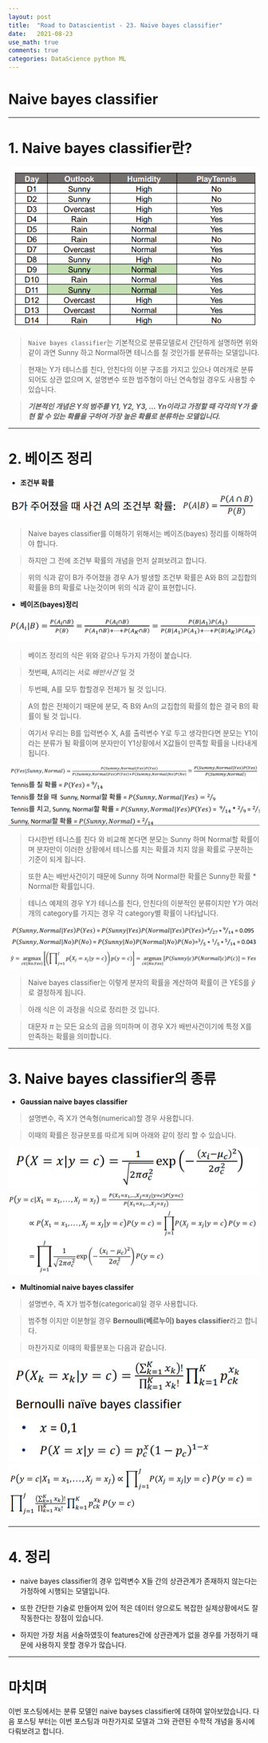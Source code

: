 ```yaml
---
layout: post
title:  "Road to Datascientist - 23. Naive bayes classifier"
date:   2021-08-23
use_math: true
comments: true
categories: DataScience python ML
---
```

# Naive bayes classifier

---

# 1. Naive bayes classifier란?

![naive_1](/img/naive_1.png)

> `Naive bayes classifier`는 기본적으로 분류모델로서 간단하게 설명하면 위와 같이 과연 Sunny 하고 Normal하면 테니스를 칠 것인가를 분류하는 모델입니다.

> 현재는 Y가 테니스를 친다, 안친다의 이분 구조를 가지고 있으나 여러개로 분류되어도 상관 없으며 X, 설명변수 또한 범주형이 아닌 연속형일 경우도 사용할 수 있습니다.

> ***기본적인 개념은 Y의 범주를 Y1, Y2, Y3, ... Yn이라고 가정할 때 각각의 Y가 출현 할 수 있는 확률을 구하여 가장 높은 확률로 분류하는 모델입니다.***

---

# 2. 베이즈 정리

* **조건부 확률**

![naive_2](/img/naive_2.png)

> Naive bayes classifier를 이해하기 위해서는 베이즈(bayes) 정리를 이해하여야 합니다.

> 하지만 그 전에 조건부 확률의 개념을 먼저 살펴보려고 합니다.

> 위의 식과 같이 B가 주어졌을 경우 A가 발생할 조건부 확률은 A와 B의 교집합의 확률을 B의 확률로 나눈것이며 위의 식과 같이 표현합니다.

* **베이즈(bayes)정리**

![naive_3](/img/naive_3.png)

> 베이즈 정리의 식은 위와 같으나 두가지 가정이 붙습니다.

> 첫번째, A끼리는 서로 *배반사건* 일 것

> 두번째, A를 모두 합할경우 전체가 될 것 입니다.

> A의 합은 전체이기 때문에 분모, 즉 B와 An의 교집합의 확률의 합은 결국 B의 확률이 될 것 입니다.

> 여기서 우리는 B를 입력변수 X, A를 출력변수 Y로 두고 생각한다면 분모는 Y1이라는 분류가 될 확률이며 분자만이 Y1상황에서 X값들이 만족할 확률을 나타내게 됩니다.

![naive_4](/img/naive_4.png)
![naive_5](/img/naive_5.png)

> 다시한번 테니스를 친다 와 비교해 본다면 분모는 Sunny 하며 Normal할 확률이며 분자만이 이러한 상황에서 테니스를 치는 확률과 치지 않을 확률로 구분하는 기준이 되게 됩니다.

> 또한 A는 배반사건이기 때문에 Sunny 하며 Normal한 확률은 Sunny한 확률 * Normal한 확률입니다.

> 테니스 예제의 경우 Y가 테니스를 친다, 안친다의 이분적인 분류이지만 Y가 여러개의 category를 가지는 경우 각 category별 확률이 나타납니다.

![naive_6](/img/naive_6.png)
![naive_7](/img/naive_7.png)

> Naive bayes classifier는 이렇게 분자의 확률을 계산하여 확률이 큰 YES를 $\hat y$로 결정하게 됩니다.

> 아래 식은 이 과정을 식으로 정리한 것 입니다.

> 대문자 $\pi$ 는 모든 요소의 곱을 의미하며 이 경우 X가 배반사건이기에 특정 X를 만족하는 확률을 의미합니다.

---

# 3. Naive bayes classifier의 종류

* **Gaussian naive bayes classifier**

> 설명변수, 즉 X가 연속형(numerical)할 경우 사용합니다.

> 이때의 확률은 정규분포를 따르게 되며 아래와 같이 정리 할 수 있습니다.

![naive_8](/img/naive_8.png)
![naive_9](/img/naive_9.png)

* **Multinomial naive bayes classifer**

> 설명변수, 즉 X가 범주형(categorical)일 경우 사용합니다.

> 범주형 이지만 이분형일 경우 **Bernoulli(베르누이) bayes classifier**라고 합니다.

> 마찬가지로 이때의 확률분포는 다음과 같습니다.

![naive_10](/img/naive_10.png)
![naive_11](/img/naive_11.png)

---

# 4. 정리

* naive bayes classifier의 경우 입력변수 X들 간의 상관관계가 존재하지 않는다는 가정하에 시행되는 모델입니다.

* 또한 간단한 기술로 만들어져 있어 적은 데이터 양으로도 복잡한 실제상황에서도 잘 작동한다는 장점이 있습니다.

* 하지만 가장 처음 서술하였듯이 features간에 상관관계가 없을 경우를 가정하기 때문에 사용하지 못할 경우가 많습니다.

---
# 마치며
이번 포스팅에서는 분류 모델인 naive bayses classifier에 대하여 알아보았습니다. 다음 포스팅 부터는 이번 포스팅과 마찬가지로 모델과 그와 관련된 수학적 개념을 동시에 다뤄보려고 합니다.